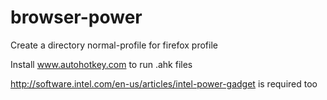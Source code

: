 browser-power
=============
Create a directory normal-profile for firefox profile

Install www.autohotkey.com to run .ahk files

http://software.intel.com/en-us/articles/intel-power-gadget is required too
